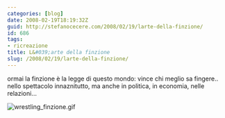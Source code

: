 ```yaml
---
categories: [blog]
date: 2008-02-19T18:19:32Z
guid: http://stefanocecere.com/2008/02/19/larte-della-finzione/
id: 686
tags:
- ricreazione
title: L&#039;arte della finzione
slug: /2008/02/19/larte-della-finzione/
---
```


ormai la finzione è la legge di questo mondo: vince chi meglio sa fingere.. nello spettacolo innaznitutto, ma anche in politica, in economia, nelle relazioni…

![wrestling_finzione.gif](http://stefanocecere.com/wp-content/uploads/sites/3/2008/02/wrestling_finzione.gif)